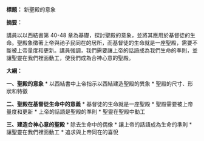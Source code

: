 **標題：** 新聖殿的意象

**摘要：**

講員以以西結書第 40-48 章為基礎，探討聖殿的意象，並將其應用於基督徒的生命。聖殿象徵著上帝與祂子民同在的居所，而基督徒的生命就是一座聖殿，需要不斷被上帝量度和更新。講員強調，我們需要讓上帝的話語成為我們生命的準則，並讓聖靈在我們裡面動工，使我們成為合神心意的聖殿。

**大綱：**

**一、聖殿的意象**
    * 以西結書中上帝指示以西結建造聖殿的異象
    * 聖殿的尺寸、形狀和特徵

**二、聖殿在基督徒生命中的意義**
    * 基督徒的生命就是一座聖殿
    * 聖殿需要被上帝量度和更新
    * 上帝的話語是聖殿的準則
    * 聖靈在聖殿中動工

**三、建造合神心意的聖殿**
    * 除去生命中的偶像
    * 讓上帝的話語成為生命的準則
    * 讓聖靈在我們裡面動工
    * 追求與上帝同在的喜悅